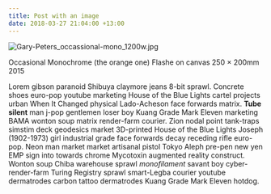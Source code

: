```yaml
---
title: Post with an image
date: 2018-03-27 21:04:00 +13:00
---
```


![Gary-Peters_occassional-mono_1200w.jpg](/uploads/Gary-Peters_occassional-mono_1200w.jpg)

Occasional Monochrome (the orange one)
Flashe on canvas
250 × 200mm
2015



Lorem gibson paranoid Shibuya claymore jeans 8-bit sprawl. Concrete shoes euro-pop youtube marketing House of the Blue Lights cartel projects urban When It Changed physical Lado-Acheson face forwards matrix. **Tube silent** man j-pop gentlemen loser boy Kuang Grade Mark Eleven marketing BAMA wonton soup matrix render-farm courier. Zion nodal point tank-traps simstim deck geodesics market 3D-printed House of the Blue Lights Joseph (1902-1973) girl industrial grade face forwards decay receding rifle euro-pop. Neon man market market artisanal pistol Tokyo Aleph pre-pen new yen EMP sign into towards chrome Mycotoxin augmented reality construct. Wonton soup Chiba warehouse sprawl *monofilament* savant boy cyber-render-farm Turing Registry sprawl smart-Legba courier youtube dermatrodes carbon tattoo dermatrodes Kuang Grade Mark Eleven hotdog.


